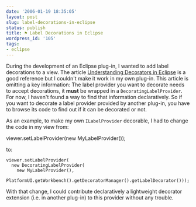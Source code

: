 ```yaml
---
date: '2006-01-19 18:35:05'
layout: post
slug: label-decorations-in-eclipse
status: publish
title: ⚑ Label Decorations in Eclipse
wordpress_id: '105'
tags:
- eclipse
---
```


During the development of an Eclipse plug-in, I wanted to add label decorations to a view.
The article [Understanding Decorators in Eclipse](http://eclipse.org/articles/Article-Decorators/decorators.html) is a good reference but I couldn't make it work in my own plug-in. This article is omitting a key information: The label provider you want to decorate needs to accept decorations, it **must** be wrapped in a `DecoratingLabelProvider`.
For now, I haven't found a way to find that information declaratively. So if you want to decorate a label provider provided by another plug-in, you have to browse its code to find out if it can be decorated or not. 

As an example, to make my own `ILabelProvider` decorable, I had to change the code in my view from:

viewer.setLabelProvider(new MyLabelProvider());

to:


    
    viewer.setLabelProvider(
      new DecoratingLabelProvider(
        new MyLabelProvider(),   
        PlatformUI.getWorkbench().getDecoratorManager().getLabelDecorator()));




With that change,  I could contribute declaratively a lightweight decorator extension (i.e. in another plug-in) to this provider without any trouble.

